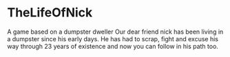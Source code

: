# TheLifeOfNick
A game based on a dumpster dweller
Our dear friend nick has been living in a dumpster since his early days. He has had to scrap, 
fight and excuse his way through 23 years of existence and now you can follow in his path too.
